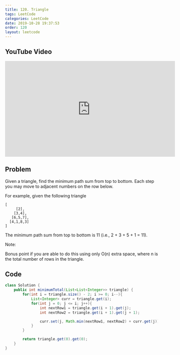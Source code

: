 ```yaml
---
title: 120. Triangle
tags: LeetCode
categories: LeetCode
date: 2019-10-28 19:37:53
order: 120
layout: leetcode
---
```


## YouTube Video

<iframe width="560" height="315" src="https://www.youtube.com/embed/0qenZd4G4iI" frameborder="0" allow="accelerometer; autoplay; encrypted-media; gyroscope; picture-in-picture" allowfullscreen></iframe>

## Problem

Given a triangle, find the minimum path sum from top to bottom. Each step you may move to adjacent numbers on the row below.

For example, given the following triangle

```
[
     [2],
    [3,4],
   [6,5,7],
  [4,1,8,3]
]
```

The minimum path sum from top to bottom is 11 (i.e., 2 + 3 + 5 + 1 = 11).

Note:

Bonus point if you are able to do this using only O(n) extra space, where n is the total number of rows in the triangle.

## Code

```java
class Solution {
    public int minimumTotal(List<List<Integer>> triangle) {
        for(int i = triangle.size() - 2; i >= 0; i--){
            List<Integer> curr = triangle.get(i);
            for(int j = 0; j <= i; j++){
                int nextRow1 = triangle.get(i + 1).get(j);
                int nextRow2 = triangle.get(i + 1).get(j + 1);

                curr.set(j, Math.min(nextRow1, nextRow2) + curr.get(j));
            }
        }

        return triangle.get(0).get(0);
    }
}
```
